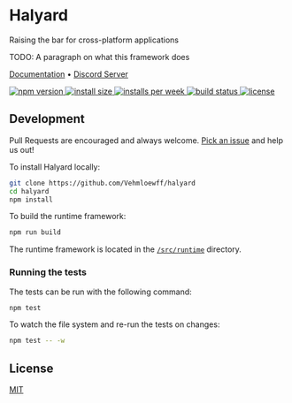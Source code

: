 # Halyard

Raising the bar for cross-platform applications

TODO: A paragraph on what this framework does

[Documentation](/docs/README.md) • [Discord Server](https://discord.gg/EzctDxj)

<p>
  <a href="https://www.npmjs.com/package/halyard">
    <img src="https://img.shields.io/npm/v/halyard.svg?color=blue" alt="npm version">
  </a>

  <a href="https://packagephobia.now.sh/result?p=halyard">
    <img src="https://packagephobia.now.sh/badge?p=halyard" alt="install size">
  </a>

  <a href="https://npmjs.com/package/halyard">
	<img src="https://img.shields.io/npm/dw/halyard?color=blue" alt="installs per week">
  </a>

  <a href="https://github.com/Vehmloewff/halyard/actions">
    <img src="https://img.shields.io/github/workflow/status/Vehmloewff/halyard/Node CI?logo=github"
         alt="build status">
  </a>

  <a href="https://github.com/Vehmloewff/halyard/blob/master/LICENSE">
    <img src="https://img.shields.io/github/license/Vehmloewff/halyard?color=blue" alt="license">
  </a>
</p>

## Development

Pull Requests are encouraged and always welcome. [Pick an issue](https://github.com/Vehmloewff/halyard/issues?q=is%3Aissue+is%3Aopen+sort%3Aupdated-desc) and help us out!

To install Halyard locally:

```bash
git clone https://github.com/Vehmloewff/halyard
cd halyard
npm install
```

To build the runtime framework:

```bash
npm run build
```

The runtime framework is located in the [`/src/runtime`](/src/runtime) directory.

### Running the tests

The tests can be run with the following command:

```bash
npm test
```

To watch the file system and re-run the tests on changes:

```bash
npm test -- -w
```

## License

[MIT](/LICENSE)
